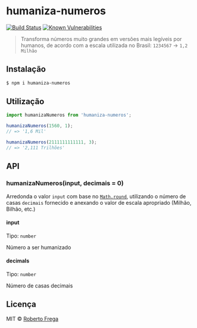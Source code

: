 # humaniza-numeros

[![Build Status](https://travis-ci.org/robertofrega/humaniza-numeros.svg?branch=master)](https://travis-ci.org/robertofrega/humaniza-numeros)
[![Known Vulnerabilities](https://snyk.io/test/github/robertofrega/humaniza-numeros/badge.svg)](https://snyk.io/test/github/robertofrega/humaniza-numeros)

> Transforma números muito grandes em versões mais legíveis por humanos, de acordo com a escala utilizada no Brasil: `1234567` → `1,2 Milhão`

## Instalação
```sh
$ npm i humaniza-numeros
```

## Utilização

```javascript
import humanizaNumeros from 'humaniza-numeros';

humanizaNumeros(1560, 1);
// => '1,6 Mil'

humanizaNumeros(2111111111111, 3);
// => '2,111 Trilhões'
```

## API

### humanizaNumeros(input, decimais = 0)
Arredonda o valor `input` com base no [`Math.round`](https://developer.mozilla.org/en-US/docs/Web/JavaScript/Reference/Global_Objects/Math/round), utilizando o número de casas `decimais` fornecido e anexando o valor de escala apropriado (Milhão, Bilhão, etc.)

#### input

Tipo: `number`

Número a ser humanizado 

#### decimals

Tipo: `number`

Número de casas decimais


## Licença

MIT © [Roberto Frega](https://github.com/robertofrega)
